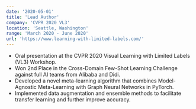 ```yaml
---
date: '2020-05-01'
title: 'Lead Author'
company: 'CVPR 2020 VL3'
location: 'Seattle, Washington'
range: 'March 2020 - June 2020'
url: 'https://www.learning-with-limited-labels.com/'
---
```


- Oral presentation at the CVPR 2020 Visual Learning with Limited Labels (VL3) Workshop.
- Won 2nd Place in the Cross-Domain Few-Shot Learning Challenge against full AI teams from Alibaba and Didi.
- Developed a novel meta-learning algorithm that combines Model-Agnostic Meta-Learning with Graph Neural Networks in PyTorch.
- Implemented data augmentation and ensemble methods to facilitate transfer learning and further improve accuracy.
